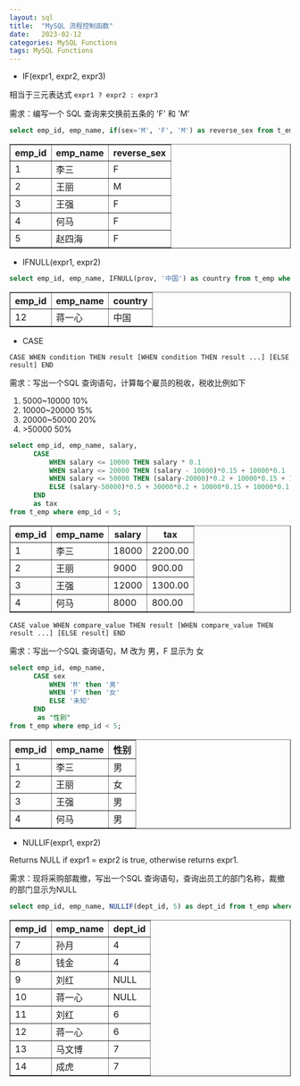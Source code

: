 ```yaml
---
layout: sql
title:  "MySQL 流程控制函数"
date:   2023-02-12
categories: MySQL Functions
tags: MySQL Functions 
---
```


* IF(expr1, expr2, expr3)

相当于三元表达式 `expr1 ? expr2 : expr3`

需求：编写一个 SQL 查询来交换前五条的 'F' 和 'M' 
```sql
select emp_id, emp_name, if(sex='M', 'F', 'M') as reverse_sex from t_emp where emp_id < 6;
```
<table border="1" class="sql_tab">
<tr><th>emp_id</th><th>emp_name</th><th>reverse_sex</th></tr>
<tr><td>1</td><td>李三</td><td>F</td></tr>
<tr><td>2</td><td>王丽</td><td>M</td></tr>
<tr><td>3</td><td>王强</td><td>F</td></tr>
<tr><td>4</td><td>何马</td><td>F</td></tr>
<tr><td>5</td><td>赵四海</td><td>F</td></tr>
</table>

* IFNULL(expr1, expr2)
  
```sql
select emp_id, emp_name, IFNULL(prov, '中国') as country from t_emp where prov IS NULL;
```
<table border="1" class="sql_tab">
<tr><th>emp_id</th><th>emp_name</th><th>country</th></tr>
<tr><td>12</td><td>蒋一心</td><td>中国</td></tr>
</table>

* CASE
  
`CASE WHEN condition THEN result [WHEN condition THEN result ...] [ELSE result] END`

需求：写出一个SQL 查询语句，计算每个雇员的税收，税收比例如下
1. 5000~10000 10%
2. 10000~20000 15%
3. 20000~50000 20%
4. &gt;50000 50%
   

```sql
select emp_id, emp_name, salary,
      CASE
          WHEN salary <= 10000 THEN salary * 0.1
          WHEN salary <= 20000 THEN (salary - 10000)*0.15 + 10000*0.1
          WHEN salary <= 50000 THEN (salary-20000)*0.2 + 10000*0.15 + 10000*0.1
          ELSE (salary-50000)*0.5 + 30000*0.2 + 10000*0.15 + 10000*0.1
      END
      as tax
from t_emp where emp_id < 5;
```

<table border="1" class="sql_tab">
<tr><th>emp_id</th><th>emp_name</th><th>salary</th><th>tax</th></tr>
<tr><td>1</td><td>李三</td><td>18000</td><td>2200.00</td></tr>
<tr><td>2</td><td>王丽</td><td>9000</td><td>900.00</td></tr>
<tr><td>3</td><td>王强</td><td>12000</td><td>1300.00</td></tr>
<tr><td>4</td><td>何马</td><td>8000</td><td>800.00</td></tr>
</table>

`CASE value WHEN compare_value THEN result [WHEN compare_value THEN result ...] [ELSE result] END`

需求：写出一个SQL 查询语句，M 改为 男，F 显示为 女
```sql
select emp_id, emp_name,
      CASE sex
          WHEN 'M' then '男'
          WHEN 'F' then '女'
          ELSE '未知'
      END
       as "性别"
from t_emp where emp_id < 5;
```

<table border="1" class="sql_tab">
<tr><th>emp_id</th><th>emp_name</th><th>性别</th></tr>
<tr><td>1</td><td>李三</td><td>男</td></tr>
<tr><td>2</td><td>王丽</td><td>女</td></tr>
<tr><td>3</td><td>王强</td><td>男</td></tr>
<tr><td>4</td><td>何马</td><td>男</td></tr>
</table>

* NULLIF(expr1, expr2)

Returns NULL if expr1 = expr2 is true, otherwise returns expr1.

需求：现将采购部裁撤，写出一个SQL 查询语句，查询出员工的部门名称，裁撤的部门显示为NULL
```sql
select emp_id, emp_name, NULLIF(dept_id, 5) as dept_id from t_emp where emp_id > 6;
```

<table border="1" style="border-collapse:collapse">
<tr><th>emp_id</th><th>emp_name</th><th>dept_id</th></tr>
<tr><td>7</td><td>孙月</td><td>4</td></tr>
<tr><td>8</td><td>钱金</td><td>4</td></tr>
<tr><td>9</td><td>刘红</td><td>NULL</td></tr>
<tr><td>10</td><td>蒋一心</td><td>NULL</td></tr>
<tr><td>11</td><td>刘红</td><td>6</td></tr>
<tr><td>12</td><td>蒋一心</td><td>6</td></tr>
<tr><td>13</td><td>马文博</td><td>7</td></tr>
<tr><td>14</td><td>成虎</td><td>7</td></tr>
</table>




